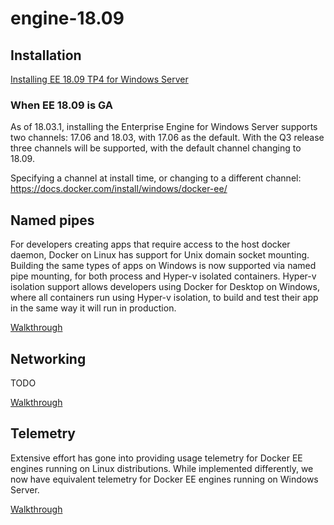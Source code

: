 # engine-18.09

## Installation

[Installing EE 18.09 TP4 for Windows Server](https://github.com/carlfischer1/engine-18.09/blob/master/installation.md)

### When EE 18.09 is GA

As of 18.03.1, installing the Enterprise Engine for Windows Server supports two channels: 17.06 and 18.03, with 17.06 as the default. With the Q3 release three channels will be supported, with the default channel changing to 18.09.

Specifying a channel at install time, or changing to a different channel: https://docs.docker.com/install/windows/docker-ee/

## Named pipes

For developers creating apps that require access to the host docker daemon, Docker on Linux has support for Unix domain socket mounting. Building the same types of apps on Windows is now supported via named pipe mounting, for both process and Hyper-v isolated containers. Hyper-v isolation support allows developers using Docker for Desktop on Windows, where all containers run using Hyper-v isolation, to build and test their app in the same way it will run in production.

[Walkthrough](https://github.com/carlfischer1/engine-18.09/blob/master/namedpipes.md)

## Networking

TODO

[Walkthrough](https://github.com/carlfischer1/engine-18.09/blob/master/networking.md)

## Telemetry

Extensive effort has gone into providing usage telemetry for Docker EE engines running on Linux distributions. While implemented differently, we now have equivalent telemetry for Docker EE engines running on Windows Server.

[Walkthrough](https://github.com/carlfischer1/engine-18.09/blob/master/telemetry.md)

